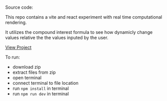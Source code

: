 Source code:

This repo contains a vite and react experiment with real time computational rendering. 

It utilizes the compound interest formula to see how dynamicly change values relative the the values inputed by the user.

[View Project](https://dreigannadoit.github.io/react_compound_interest_app/) 

To run:
- download zip
- extract files from zip
- open terminal
- connect terminal to file location
- run `npm install` in terminal
- run `npm run dev` in terminal
